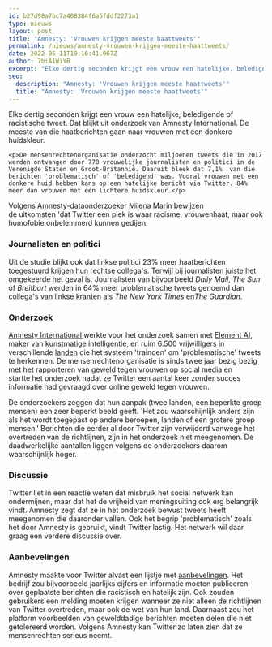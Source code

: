 ```yaml
---
id: b27d98a7bc7a408384f6a5fddf2273a1
type: nieuws
layout: post
title: "Amnesty: 'Vrouwen krijgen meeste haattweets'"
permalink: /nieuws/amnesty-vrouwen-krijgen-meeste-haattweets/
date: 2022-05-11T19:16:41.067Z
author: 7biA1WiYB
excerpt: "Elke dertig seconden krijgt een vrouw een hatelijke, beledigende of racistische tweet. Dat blijkt uit onderzoek van Amnesty International. De meeste van die haatberichten gaan naar vrouwen met een donkere huidskleur.   "
seo:
  description: "Amnesty: 'Vrouwen krijgen meeste haattweets'"
  title: "Amnesty: 'Vrouwen krijgen meeste haattweets'"
---
```

Elke dertig seconden krijgt een vrouw een hatelijke, beledigende of racistische tweet. Dat blijkt uit onderzoek van Amnesty International. De meeste van die haatberichten gaan naar vrouwen met een donkere huidskleur.   

    <p>De mensenrechtenorganisatie onderzocht miljoenen tweets die in 2017 werden ontvangen door 778 vrouwelijke journalisten en politici in de Verenigde Staten en Groot-Britannië. Daaruit bleek dat 7,1%  van die berichten 'problematisch' of 'beledigend' was. Vooral vrouwen met een donkere huid hebben kans op een hatelijke bericht via Twitter. 84% meer dan vrouwen met een lichtere huidskleur.</p>
<p>Volgens Amnesty-dataonderzoeker <a href="https://twitter.com/milena_iul" target="_blank">Milena Marin</a> bewijzen de uitkomsten 'dat Twitter een plek is waar racisme, vrouwenhaat, maar ook homofobie onbelemmerd kunnen gedijen.</p>
<h3>Journalisten en politici</h3>
<p>Uit de studie blijkt ook dat linkse politici 23% meer haatberichten toegestuurd krijgen hun rechtse collega's. Terwijl bij journalisten juiste het omgekeerde het geval is. Journalisten van bijvoorbeeld <em>Daily Mail</em>, <em>The Sun</em> of <em>Breitbart</em> werden in 64% meer problematische tweets genoemd dan collega's van linkse kranten als <em>The New York Times</em> en<em>The Guardian</em>.</p>
<h3>Onderzoek</h3>
<p><a href="https://decoders.amnesty.org/projects/troll-patrol/findings" target="_blank">Amnesty International </a>werkte voor het onderzoek samen met <a href="https://www.elementai.com/" target="_blank">Element AI</a>, maker van kunstmatige intelligentie, en ruim 6.500 vrijwilligers in verschillende <a href="https://decoders.amnesty.org/projects/troll-patrol" target="_blank">landen</a> die het systeem 'trainden' om 'problematische' tweets te herkennen. De mensenrechtenorganisatie is sinds twee jaar bezig bezig met het rapporteren van geweld tegen vrouwen op social media en startte het onderzoek nadat ze Twitter een aantal keer zonder succes informatie had gevraagd over online geweld tegen vrouwen.</p>
<p>De onderzoekers zeggen dat hun aanpak (twee landen, een beperkte groep mensen) een zeer beperkt beeld geeft. 'Het zou waarschijnlijk anders zijn als het wordt toegepast op andere beroepen, landen of een grotere groep mensen.' Berichten die eerder al door Twitter zijn verwijderd vanwege het overtreden van de richtlijnen, zijn in het onderzoek niet meegenomen. De daadwerkelijke aantallen liggen volgens de onderzoekers daarom waarschijnlijk hoger.</p>
<h3>Discussie</h3>
<p>Twitter liet in een reactie weten dat misbruik het social netwerk kan ondermijnen, maar dat het de vrijheid van meningsuiting ook erg belangrijk vindt. Amnesty zegt dat ze in het onderzoek bewust tweets heeft meegenomen die daaronder vallen. Ook het begrip 'problematisch' zoals het door Amnesty is gebruikt, vindt Twitter lastig. Het netwerk wil daar graag een verdere discussie over. <strong> </strong></p>
<h3>Aanbevelingen</h3>
<p>Amnesty maakte voor Twitter alvast een lijstje met <a href="https://www.amnesty.org/en/latest/research/2018/03/online-violence-against-women-chapter-8/#topanchor" target="_blank">aanbevelingen</a>. Het bedrijf zou bijvoorbeeld jaarlijks cijfers en informatie moeten publiceren over geplaatste berichten die racistisch en hatelijk zijn. Ook zouden gebruikers een melding moeten krijgen wanneer ze niet alleen de richtlijnen van Twitter overtreden, maar ook de wet van hun land. Daarnaast zou het platform voorbeelden van gewelddadige berichten moeten delen die niet getolereerd worden. Volgens Amnesty kan Twitter zo laten zien dat ze mensenrechten serieus neemt.</p>  
